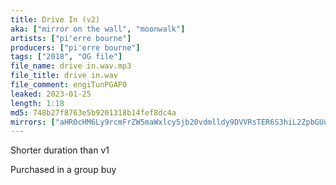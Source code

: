 ```yaml
---
title: Drive In (v2)
aka: ["mirror on the wall", "moonwalk"]
artists: ["pi'erre bourne"]
producers: ["pi'erre bourne"]
tags: ["2018", "OG file"]
file_name: drive in.wav.mp3
file_title: drive in.wav
file_comment: engiTunPGAP0
leaked: 2023-01-25
length: 1:18
md5: 748b27f8763e5b9201318b14fef8dc4a
mirrors: ["aHR0cHM6Ly9rcmFrZW5maWxlcy5jb20vdmlldy9DVVRsTER6S3hiL2ZpbGUuaHRtbA==", "aHR0cHM6Ly9kYnJlZS5vcmcvdi8zZDIxMWY="]
---
```

Shorter duration than v1

Purchased in a group buy
